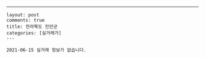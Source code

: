 ---
    layout: post
    comments: true
    title: 전라북도 진안군
    categories: [실거래가]
    ---

    2021-06-15 실거래 정보가 없습니다.

    